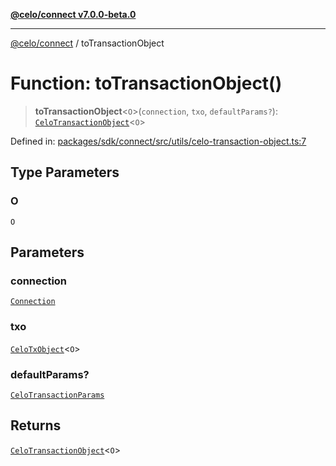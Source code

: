 [**@celo/connect v7.0.0-beta.0**](../README.md)

***

[@celo/connect](../globals.md) / toTransactionObject

# Function: toTransactionObject()

> **toTransactionObject**\<`O`\>(`connection`, `txo`, `defaultParams?`): [`CeloTransactionObject`](../classes/CeloTransactionObject.md)\<`O`\>

Defined in: [packages/sdk/connect/src/utils/celo-transaction-object.ts:7](https://github.com/celo-org/developer-tooling/blob/master/packages/sdk/connect/src/utils/celo-transaction-object.ts#L7)

## Type Parameters

### O

`O`

## Parameters

### connection

[`Connection`](../classes/Connection.md)

### txo

[`CeloTxObject`](../interfaces/CeloTxObject.md)\<`O`\>

### defaultParams?

[`CeloTransactionParams`](../type-aliases/CeloTransactionParams.md)

## Returns

[`CeloTransactionObject`](../classes/CeloTransactionObject.md)\<`O`\>
